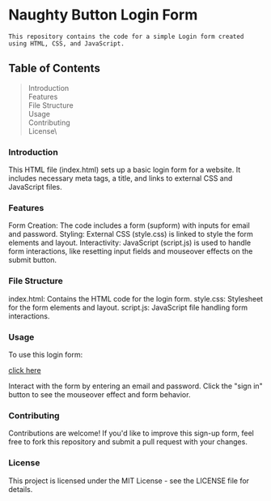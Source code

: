 # Naughty Button Login Form
    This repository contains the code for a simple Login form created using HTML, CSS, and JavaScript.

## Table of Contents
> Introduction\
> Features\
> File Structure\
> Usage\
> Contributing\
> License\
### Introduction
This HTML file (index.html) sets up a basic login form for a website. It includes necessary meta tags, a title, and links to external CSS and JavaScript files.

### Features
Form Creation: The code includes a form (supform) with inputs for email and password.
Styling: External CSS (style.css) is linked to style the form elements and layout.
Interactivity: JavaScript (script.js) is used to handle form interactions, like resetting input fields and mouseover effects on the submit button.
### File Structure
index.html: Contains the HTML code for the login form.
style.css: Stylesheet for the form elements and layout.
script.js: JavaScript file handling form interactions.
### Usage
To use this login form:

[click here]()

Interact with the form by entering an email and password.
Click the "sign in" button to see the mouseover effect and form behavior.
### Contributing
Contributions are welcome! If you'd like to improve this sign-up form, feel free to fork this repository and submit a pull request with your changes.

### License
This project is licensed under the MIT License - see the LICENSE file for details.